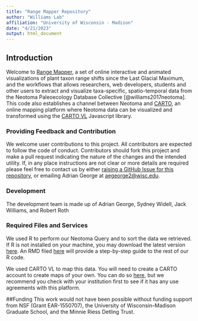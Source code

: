 ```yaml
---
title: "Range Mapper Repository"
author: "Williams Lab"
affiliation: "University of Wisconsin - Madison"
date: "4/21/2023"
output: html_document
---
```


## Introduction

Welcome to [Range Mapper](https://geography.wisc.edu/RangeMapper), a set of online interactive and animated visualizations of plant taxon range shifts since the Last Glacial Maximum, and the workflows that allows researchers, web developers, students and other users to extract and visualize taxa-specific, spatio-temporal data from the Neotoma Paleoecology Database Collective [@williams2017neotoma]. This code also establishes a channel between Neotoma and [CARTO](https://carto.com), an online mapping platform where Neotoma data can be visualized and transformed using the [CARTO VL](https://carto.com/developers/carto-vl/) Javascript library.


### Providing Feedback and Contribution

We welcome user contributions to this project. All contributors are expected to follow the code of conduct. Contributors should fork this project and make a pull request indicating the nature of the changes and the intended utility. If, in any place instructions are not clear or more details are required please feel free to contact us by either [raising a GitHub Issue for this repository](https://github.com/NeotomaDB/RangeMapper/issues/new), or emailing Adrian George at aegeorge2@wisc.edu. 

### Development
The development team is made up of Adrian George, Sydney Widell, Jack Williams, and Robert Roth

### Required Files and Services
We used R to perform our Neotoma Query and to sort the data we retrieved. If R is not installed on your machine, you may download the latest version [here](https://www.r-project.org/). An RMD filed [here](link) will provide a step-by-step guide to the rest of our R code. 

We used CARTO VL to map this data. You will need to create a CARTO account to create maps of your own. You can do so [here](https://carto.com/), but we recommend you check with your institution first to see if it has any use agreements with this platform. 


##Funding
This work would not have been possible without funding support from NSF (Grant EAR-1550707), the University of Wisconsin–Madison Graduate School, and the Minnie Riess Detling Trust.

